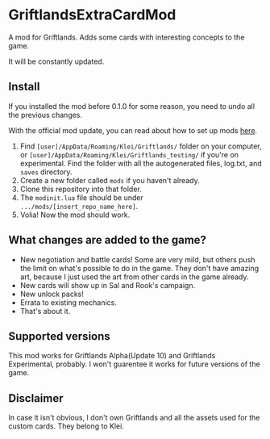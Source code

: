 # GriftlandsExtraCardMod

A mod for Griftlands. Adds some cards with interesting concepts to the game.

It will be constantly updated.

## Install

If you installed the mod before 0.1.0 for some reason, you need to undo all the previous changes.

With the official mod update, you can read about how to set up mods [here](https://forums.kleientertainment.com/forums/topic/116914-early-mod-support/).

1. Find `[user]/AppData/Roaming/Klei/Griftlands/` folder on your computer, or `[user]/AppData/Roaming/Klei/Griftlands_testing/` if you're on experimental. Find the folder with all the autogenerated files, log.txt, and `saves` directory.
2. Create a new folder called `mods` if you haven't already.
3. Clone this repository into that folder.
4. The `modinit.lua` file should be under `.../mods/[insert_repo_name_here]`.
5. Volia! Now the mod should work.

## What changes are added to the game?

* New negotiation and battle cards! Some are very mild, but others push the limit on what's possible to do in the game. They don't have amazing art, because I just used the art from other cards in the game already.
* New cards will show up in Sal and Rook's campaign.
* New unlock packs!
* Errata to existing mechanics.
* That's about it.

## Supported versions

This mod works for Griftlands Alpha(Update 10) and Griftlands Experimental, probably. I won't guarentee it works for future versions of the game.

## Disclaimer

In case it isn't obvious, I don't own Griftlands and all the assets used for the custom cards. They belong to Klei.
